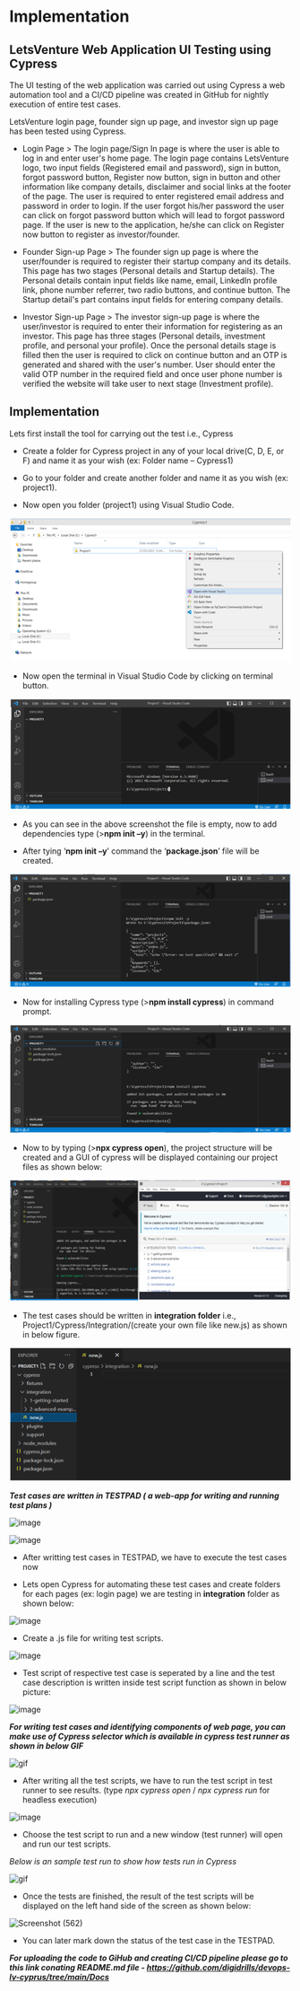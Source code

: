 # Implementation

## LetsVenture Web Application UI Testing using Cypress

The UI testing of the web application was carried out using Cypress a web automation tool and a CI/CD pipeline was created in GitHub for nightly execution of entire test cases. 

LetsVenture login page, founder sign up page, and investor sign up page has been tested using Cypress.

- Login Page > The login page/Sign In page is where the user is able to log in and enter user's home page. The login page contains LetsVenture logo, two input fields (Registered email and password), sign in button, forgot password button, Register now button, sign in button and other information like company details, disclaimer and social links at the footer of the page. The user is required to enter registered email address and password in order to login. If the user forgot his/her password the user can click on forgot password button which will lead to forgot password page. If the user is new to the application, he/she can click on Register now button to register as investor/founder. 

- Founder Sign-up Page > The founder sign up page is where the user/founder is required to register their startup company and its details. This page has two stages (Personal details and Startup details). The Personal details contain input fields like  name, email, LinkedIn profile link, phone number referrer, two radio buttons, and continue button. The Startup detail's part contains input fields for entering company details. 

- Investor Sign-up Page > The investor sign-up page is where the user/investor is required to enter their information for registering as an investor.  This page has three stages (Personal details, investment profile, and personal your profile). Once the personal details stage is filled then the user is required to click on continue button and an OTP is generated and shared with the user's number. User should enter the valid OTP number in the required field and once user phone number is verified the website will take user to next stage (Investment profile). 

## Implementation

Lets first install the tool for carrying out the test i.e., Cypress


-	Create a folder for Cypress project in any of your local drive(C, D, E, or F)  and name it as your wish (ex: Folder name – Cypress1)

-	Go to your folder and create another folder and name it as you wish (ex: project1).

-	Now open you folder (project1) using Visual Studio Code.

![This is an image](https://github.com/kirandeshmukhmath11/first_test/blob/main/2.png)
 
-	Now open the terminal in Visual Studio Code by clicking on terminal button.
 
![This is an image](https://github.com/kirandeshmukhmath11/first_test/blob/main/3.png)

-	As you can see in the above screenshot the file is empty, now to add dependencies type (>**npm init –y**) in the terminal.

-	After tying ‘**npm init –y**’ command the ‘**package.json**’ file will be created.

![This is an image](https://github.com/kirandeshmukhmath11/first_test/blob/main/4.png)
 

-	Now for installing Cypress type (>**npm install cypress**) in command prompt.

![This is an image](https://github.com/kirandeshmukhmath11/first_test/blob/main/5.png)
 
-	Now to by typing (>**npx cypress open**), the project structure will be created and a GUI of cypress will be displayed containing our project files as shown below:

![This is an image](https://github.com/kirandeshmukhmath11/first_test/blob/main/6.png)

-	The test cases should be written in **integration folder** i.e., Project1/Cypress/Integration/(create your own file like new.js) as shown in below figure.

![This is an image](https://github.com/kirandeshmukhmath11/first_test/blob/main/7.png)


***Test cases are written in TESTPAD ( a web-app for writing and running test plans )***

![image](https://user-images.githubusercontent.com/105641357/190244789-87cd16e8-a91b-447d-8dd2-2dfbb246abca.png)


![image](https://user-images.githubusercontent.com/105641357/190244710-3d84956f-6728-4a63-9136-c67ce018dafd.png)


- After writting test cases in TESTPAD, we have to execute the test cases now

- Lets open Cypress for automating these test cases and create folders for each pages (ex: login page) we are testing in **integration** folder as shown below:

![image](https://user-images.githubusercontent.com/105641357/190224018-34b4985b-723e-497a-a199-34cc058cc2d6.png)

- Create a .js file for writing test scripts.

![image](https://user-images.githubusercontent.com/105641357/190224207-c1bad3ce-238f-4f6b-a575-42485f289813.png)


- Test script of respective test case is seperated by a line and the test case description is written inside test script function as shown in below picture:

![image](https://user-images.githubusercontent.com/105641357/190225118-b7cba18a-6737-4785-8f2b-790f427d65e8.png)


***For writing test cases and identifying components of web page, you can make use of Cypress selector which is available in cypress test runner as shown in below GIF***

![gif]( https://docs.cypress.io/_nuxt/img/open-selector-playground.8c1d6be.gif)

- After writing all the test scripts, we have to run the test script in test runner to see results. (type *npx cypress open* / *npx cypress run* for headless execution)

![image](https://user-images.githubusercontent.com/105641357/190232712-9958bfd9-982e-409d-8c71-2a4e6812a931.png)

- Choose the test script to run and a new window (test runner) will open and run our test scripts.

*Below is an sample test run to show how tests run in Cypress*

![gif](https://testdriven.io/static/images/gifs/blog/angular-cypress/all-tests.gif)


- Once the tests are finished, the result of the test scripts will be displayed on the left hand side of the screen as shown below:

![Screenshot (562)](https://user-images.githubusercontent.com/105641357/190233608-37baa46d-858c-4494-b32e-ab5525eceafb.png)


- You can later mark down the status of the test case in the TESTPAD.

***For uploading the code to GiHub and creating CI/CD pipeline please go to this link conating README.md file - https://github.com/digidrills/devops-lv-cyprus/tree/main/Docs***


